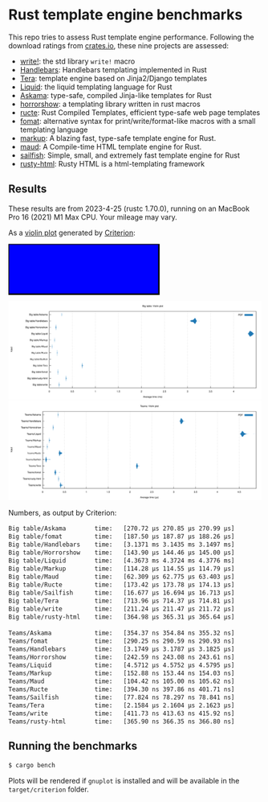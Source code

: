 # Rust template engine benchmarks

This repo tries to assess Rust template engine performance. Following the
download ratings from [crates.io][crates], these nine projects are assessed:

-   [write!][write]: the std library `write!` macro
-   [Handlebars][handlebars]: Handlebars templating implemented in Rust
-   [Tera][tera]: template engine based on Jinja2/Django templates
-   [Liquid][liquid]: the liquid templating language for Rust
-   [Askama][askama]: type-safe, compiled Jinja-like templates for Rust
-   [horrorshow][horrorshow]: a templating library written in rust macros
-   [ructe][ructe]: Rust Compiled Templates, efficient type-safe web page templates
-   [fomat][fomat]: alternative syntax for print/write/format-like macros with a small templating language
-   [markup][markup]: A blazing fast, type-safe template engine for Rust.
-   [maud][maud]: A Compile-time HTML template engine for Rust.
-   [sailfish][sailfish]: Simple, small, and extremely fast template engine for Rust
-   [rusty-html][rusty-html]: Rusty HTML is a html-templating framework

[crates]: https://crates.io/categories/template-engine
[write]: https://doc.rust-lang.org/std/macro.write.html
[handlebars]: https://github.com/sunng87/handlebars-rust
[tera]: https://github.com/Keats/tera
[liquid]: https://github.com/cobalt-org/liquid-rust
[askama]: https://github.com/djc/askama
[ructe]: https://github.com/kaj/ructe
[horrorshow]: https://github.com/Stebalien/horrorshow-rs
[fomat]: https://github.com/krdln/fomat-macros
[markup]: https://github.com/utkarshkukreti/markup.rs
[sailfish]: https://github.com/Kogia-sima/sailfish
[maud]: https://github.com/lambda-fairy/maud
[rusty-html]: https://github.com/michaelvanstraten/rusty-html

## Results

These results are from 2023-4-25 (rustc 1.70.0), running on an MacBook Pro 16 (2021) M1 Max CPU. Your mileage may vary.

As a [violin plot] generated by [Criterion]:

 <svg width="400" height="110">
  <rect width="300" height="100" style="fill:rgb(0,0,255);stroke-width:3;stroke:rgb(0,0,0)" >
    <img alt="Big table violin plot" src="./results/big-table.svg" style="background: #fff">
  </rect>
</svg> 
<img alt="Teams violin plot" src="./results/teams.svg" style="background: #fff">

[violin plot]: https://en.wikipedia.org/wiki/Violin_plot
[Criterion]: https://japaric.github.io/criterion.rs/

Numbers, as output by Criterion:

```
Big table/Askama        time:   [270.72 µs 270.85 µs 270.99 µs]
Big table/fomat         time:   [187.50 µs 187.87 µs 188.26 µs]
Big table/Handlebars    time:   [3.1371 ms 3.1435 ms 3.1497 ms]
Big table/Horrorshow    time:   [143.90 µs 144.46 µs 145.00 µs]
Big table/Liquid        time:   [4.3673 ms 4.3724 ms 4.3776 ms]
Big table/Markup        time:   [114.28 µs 114.55 µs 114.79 µs]
Big table/Maud          time:   [62.309 µs 62.775 µs 63.403 µs]
Big table/Ructe         time:   [173.42 µs 173.78 µs 174.13 µs]
Big table/Sailfish      time:   [16.677 µs 16.694 µs 16.713 µs]
Big table/Tera          time:   [713.96 µs 714.37 µs 714.81 µs]
Big table/write         time:   [211.24 µs 211.47 µs 211.72 µs]
Big table/rusty-html    time:   [364.98 µs 365.31 µs 365.64 µs]

Teams/Askama            time:   [354.37 ns 354.84 ns 355.32 ns]
Teams/fomat             time:   [290.25 ns 290.59 ns 290.93 ns]
Teams/Handlebars        time:   [3.1749 µs 3.1787 µs 3.1825 µs]
Teams/Horrorshow        time:   [242.59 ns 243.08 ns 243.61 ns]
Teams/Liquid            time:   [4.5712 µs 4.5752 µs 4.5795 µs]
Teams/Markup            time:   [152.88 ns 153.44 ns 154.03 ns]
Teams/Maud              time:   [104.42 ns 105.00 ns 105.62 ns]
Teams/Ructe             time:   [394.30 ns 397.86 ns 401.71 ns]
Teams/Sailfish          time:   [77.824 ns 78.297 ns 78.841 ns]
Teams/Tera              time:   [2.1584 µs 2.1604 µs 2.1623 µs]
Teams/write             time:   [411.73 ns 413.63 ns 415.92 ns]
Teams/rusty-html        time:   [365.90 ns 366.35 ns 366.80 ns]
```

## Running the benchmarks

```bash
$ cargo bench
```

Plots will be rendered if `gnuplot` is installed and will be available in the
`target/criterion` folder.
